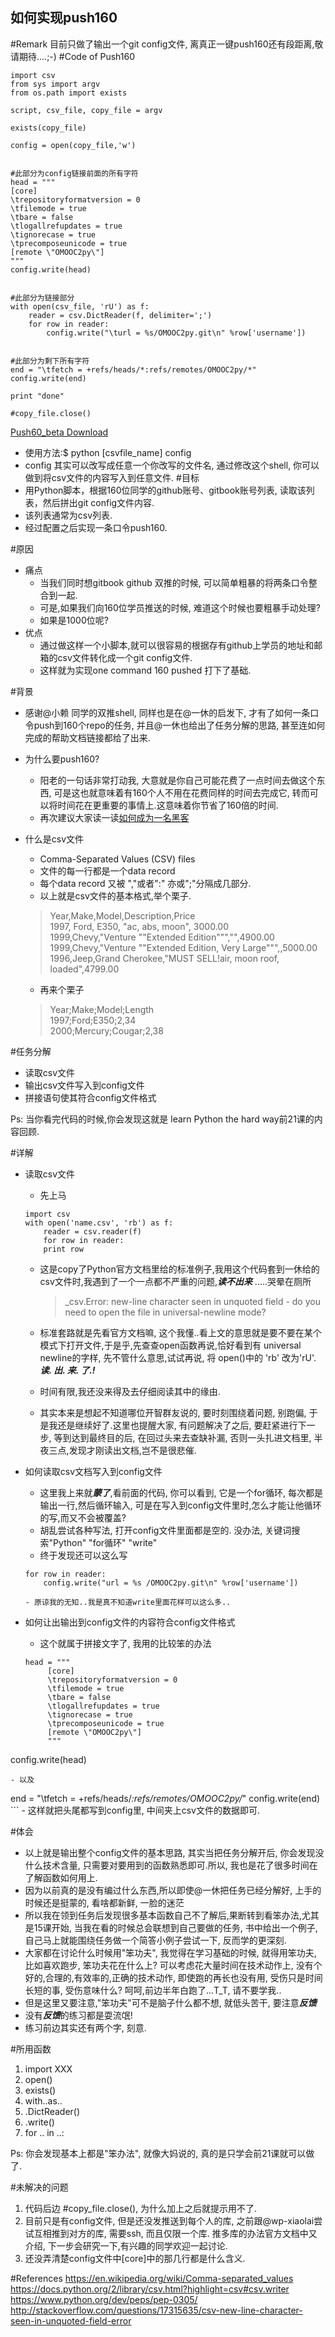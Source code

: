 如何实现push160
--
#Remark
目前只做了输出一个git config文件, 离真正一键push160还有段距离,敬请期待....;-)
#Code of  Push160
```
import csv                            
from sys import argv
from os.path import exists             

script, csv_file, copy_file = argv

exists(copy_file)

config = open(copy_file,'w')


#此部分为config链接前面的所有字符
head = """                           
[core]
\trepositoryformatversion = 0
\tfilemode = true
\tbare = false
\tlogallrefupdates = true
\tignorecase = true
\tprecomposeunicode = true
[remote \"OMOOC2py\"]
"""
config.write(head)


#此部分为链接部分
with open(csv_file, 'rU') as f:
    reader = csv.DictReader(f, delimiter=';')
    for row in reader:
        config.write("\turl = %s/OMOOC2py.git\n" %row['username'])


#此部分为剩下所有字符
end = "\tfetch = +refs/heads/*:refs/remotes/OMOOC2py/*"
config.write(end)

print "done"

#copy_file.close()        

```

[Push60_beta Download](https://github.com/xpgeng/Road-to-Py)  

- 使用方法:$ python [csvfile_name] config  
- config 其实可以改写成任意一个你改写的文件名, 通过修改这个shell, 你可以做到将csv文件的内容写入到任意文件. 
#目标
- 用Python脚本，根据160位同学的github账号、gitbook账号列表, 读取该列表，然后拼出git config文件内容.
- 该列表通常为csv列表.
- 经过配置之后实现一条口令push160. 

#原因
- 痛点
   - 当我们同时想gitbook github 双推的时候, 可以简单粗暴的将两条口令整合到一起. 
   - 可是,如果我们向160位学员推送的时候, 难道这个时候也要粗暴手动处理?
   - 如果是1000位呢?
- 优点
   - 通过做这样一个小脚本,就可以很容易的根据存有github上学员的地址和邮箱的csv文件转化成一个git config文件.
   - 这样就为实现one command 160 pushed 打下了基础. 


#背景
- 感谢@小赖 同学的双推shell, 同样也是在@一休的启发下, 才有了如何一条口令push到160个repo的任务, 并且@一休也给出了任务分解的思路, 甚至连如何完成的帮助文档链接都给了出来.
- 为什么要push160?
   - 阳老的一句话非常打动我, 大意就是你自己可能花费了一点时间去做这个东西, 可是这也就意味着有160个人不用在花费同样的时间去完成它, 转而可以将时间花在更重要的事情上.这意味着你节省了160倍的时间.
   - 再次建议大家读一读[如何成为一名黑客](http://translations.readthedocs.org/en/latest/hacker_howto.html)
- 什么是csv文件
   -  Comma-Separated Values (CSV) files
   -  文件的每一行都是一个data record
   -  每个data record 又被 ","或者":" 亦或";"分隔成几部分.
   -  以上就是csv文件的基本格式,举个栗子.
   
   > Year,Make,Model,Description,Price   
1997, Ford, E350, "ac, abs, moon", 3000.00    
1999,Chevy,"Venture ""Extended Edition""","",4900.00   
1999,Chevy,"Venture ""Extended Edition, Very Large""",,5000.00     
1996,Jeep,Grand Cherokee,"MUST SELL!air, moon roof, loaded",4799.00

   - 再来个栗子  
   
   > Year;Make;Model;Length   
     1997;Ford;E350;2,34    
     2000;Mercury;Cougar;2,38

#任务分解

- 读取csv文件
- 输出csv文件写入到config文件
- 拼接语句使其符合config文件格式


Ps: 当你看完代码的时候,你会发现这就是 learn Python the hard way前21课的内容回顾.


#详解



- 读取csv文件
   - 先上马
     
    ```  
    import csv
    with open('name.csv', 'rb') as f:
        reader = csv.reader(f)
        for row in reader:
        print row
    ```
  - 这是copy了Python官方文档里给的标准例子,我用这个代码套到一休给的csv文件时,我遇到了一个一点都不严重的问题,***读不出来*** .....哭晕在厕所 
  
    >_csv.Error: new-line character seen in unquoted field - do you need to open the file in universal-newline mode?   

  - 标准套路就是先看官方文档嘛, 这个我懂..看上文的意思就是要不要在某个模式下打开文件,于是乎,先查查open函数再说,恰好看到有 universal newline的字样, 先不管什么意思,试试再说, 将 open()中的 'rb' 改为'rU'.   ***读. 出. 来. 了.!***
  - 时间有限,我还没来得及去仔细阅读其中的缘由.
  - 其实本来是想起不知道哪位开智群友说的, 要时刻围绕着问题, 别跑偏, 于是我还是继续好了.这里也提醒大家, 有问题解决了之后, 要赶紧进行下一步, 等到达到最终目的后, 在回过头来去查缺补漏, 否则一头扎进文档里, 半夜三点,发现才刚读出文档,岂不是很悲催. 


- 如何读取csv文档写入到config文件

   - 这里我上来就***蒙了***,看前面的代码, 你可以看到, 它是一个for循环, 每次都是输出一行,然后循环输入, 可是在写入到config文件里时,怎么才能让他循环的写,而又不会被覆盖?
   - 胡乱尝试各种写法, 打开config文件里面都是空的. 没办法, 关键词搜索"Python" "for循环" "write"
   - 终于发现还可以这么写

    ```
    for row in reader:
        config.write("url = %s /OMOOC2py.git\n" %row['username'])
        
   - 原谅我的无知..我是真不知道write里面花样可以这么多..

- 如何让出输出到config文件的内容符合config文件格式
   - 这个就属于拼接文字了, 我用的比较笨的办法
   
   ```
   head = """
		[core]
		\trepositoryformatversion = 0
		\tfilemode = true
		\tbare = false
		\tlogallrefupdates = true
		\tignorecase = true
		\tprecomposeunicode = true
		[remote \"OMOOC2py\"]
		"""
config.write(head)
   ```
   - 以及
   
   ```
   end = "\tfetch = +refs/heads/*:refs/remotes/OMOOC2py/*"
	config.write(end)
	```
	- 这样就把头尾都写到config里, 中间夹上csv文件的数据即可.

#体会	
- 以上就是输出整个config文件的基本思路, 其实当把任务分解开后, 你会发现没什么技术含量, 只需要对要用到的函数熟悉即可.所以, 我也是花了很多时间在了解函数如何用上.
- 因为以前真的是没有编过什么东西,所以即使@一休把任务已经分解好, 上手的时候还是挺蒙的, 看啥都新鲜, 一脸的迷茫
- 所以我在领到任务后发现很多基本函数自己不了解后,果断转到看笨办法,尤其是15课开始, 当我在看的时候总会联想到自己要做的任务, 书中给出一个例子, 自己马上就能围绕任务做一个简答小例子尝试一下, 反而学的更深刻.
- 大家都在讨论什么时候用"笨功夫", 我觉得在学习基础的时候, 就得用笨功夫, 比如喜欢跑步, 笨功夫花在什么上? 可以考虑花大量时间在技术动作上, 没有个好的,合理的,有效率的,正确的技术动作, 即使跑的再长也没有用, 受伤只是时间长短的事, 受伤意味什么? 呵呵,前边半年白跑了...T_T, 请不要学我..
- 但是这里又要注意,"笨功夫"可不是脑子什么都不想, 就低头苦干, 要注意***反馈***
- 没有***反馈***的练习都是耍流氓!
- 练习前边其实还有两个字, 刻意. 


#所用函数
1. import  XXX
2. open()
3. exists()
4. with..as..
5. .DictReader()
6. .write()
7. for .. in ..:


Ps: 你会发现基本上都是"笨办法", 就像大妈说的, 真的是只学会前21课就可以做了.


#未解决的问题
1. 代码后边 #copy_file.close(), 为什么加上之后就提示用不了. 
2. 目前只是有config文件, 但是还没发推送到每个人的库, 之前跟@wp-xiaolai尝试互相推到对方的库, 需要ssh, 而且仅限一个库. 推多库的办法官方文档中又介绍, 下一步会研究一下,有兴趣的同学欢迎一起讨论.
3. 还没弄清楚config文件中[core]中的那几行都是什么含义.


#References
<https://en.wikipedia.org/wiki/Comma-separated_values>
<https://docs.python.org/2/library/csv.html?highlight=csv#csv.writer>
<https://www.python.org/dev/peps/pep-0305/>
<http://stackoverflow.com/questions/17315635/csv-new-line-character-seen-in-unquoted-field-error>    





